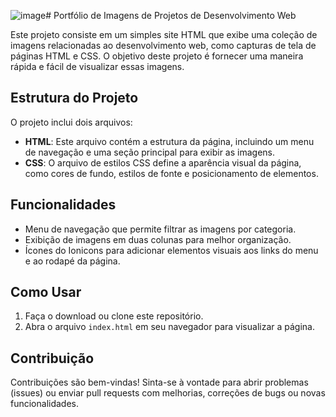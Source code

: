 ![image](https://github.com/TbrunoK/projetopinterest/assets/86078571/7b8dee1a-0e8d-4c54-9ba7-e5955131e42d)# Portfólio de Imagens de Projetos de Desenvolvimento Web

Este projeto consiste em um simples site HTML que exibe uma coleção de imagens relacionadas ao desenvolvimento web, como capturas de tela de páginas HTML e CSS. O objetivo deste projeto é fornecer uma maneira rápida e fácil de visualizar essas imagens.

## Estrutura do Projeto

O projeto inclui dois arquivos:

- **HTML**: Este arquivo contém a estrutura da página, incluindo um menu de navegação e uma seção principal para exibir as imagens.
- **CSS**: O arquivo de estilos CSS define a aparência visual da página, como cores de fundo, estilos de fonte e posicionamento de elementos.

## Funcionalidades

- Menu de navegação que permite filtrar as imagens por categoria.
- Exibição de imagens em duas colunas para melhor organização.
- Ícones do Ionicons para adicionar elementos visuais aos links do menu e ao rodapé da página.

## Como Usar

1. Faça o download ou clone este repositório.
2. Abra o arquivo `index.html` em seu navegador para visualizar a página.

## Contribuição

Contribuições são bem-vindas! Sinta-se à vontade para abrir problemas (issues) ou enviar pull requests com melhorias, correções de bugs ou novas funcionalidades.

<a href="">
<img scr="https://github.com/TbrunoK/projetopinterest/blob/main/assets/Finished.png?raw=true">
</a>
